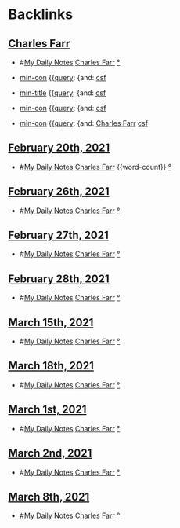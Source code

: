 
# Backlinks
## [Charles Farr](<Charles Farr.md>)
- #[My Daily Notes](<My Daily Notes.md>) [Charles Farr](<Charles Farr.md>) [°]([csf](<csf.md>))

- [min-con](<min-con.md>) {{[query](<query.md>): {and: [csf](<csf.md>)

- [min-title](<min-title.md>) {{[query](<query.md>): {and: [csf](<csf.md>)

- [min-con](<min-con.md>) {{[query](<query.md>): {and: [csf](<csf.md>)

- [min-con](<min-con.md>) {{[query](<query.md>): {and: [Charles Farr](<Charles Farr.md>) [csf](<csf.md>)

## [February 20th, 2021](<February 20th, 2021.md>)
- #[My Daily Notes](<My Daily Notes.md>) [Charles Farr](<Charles Farr.md>) {{word-count}} [°]([csf](<csf.md>))

## [February 26th, 2021](<February 26th, 2021.md>)
- #[My Daily Notes](<My Daily Notes.md>) [Charles Farr](<Charles Farr.md>) [°]([csf](<csf.md>))

## [February 27th, 2021](<February 27th, 2021.md>)
- #[My Daily Notes](<My Daily Notes.md>) [Charles Farr](<Charles Farr.md>) [°]([csf](<csf.md>))

## [February 28th, 2021](<February 28th, 2021.md>)
- #[My Daily Notes](<My Daily Notes.md>) [Charles Farr](<Charles Farr.md>) [°]([csf](<csf.md>))

## [March 15th, 2021](<March 15th, 2021.md>)
- #[My Daily Notes](<My Daily Notes.md>) [Charles Farr](<Charles Farr.md>) [°]([csf](<csf.md>))

## [March 18th, 2021](<March 18th, 2021.md>)
- #[My Daily Notes](<My Daily Notes.md>) [Charles Farr](<Charles Farr.md>) [°]([csf](<csf.md>))

## [March 1st, 2021](<March 1st, 2021.md>)
- #[My Daily Notes](<My Daily Notes.md>) [Charles Farr](<Charles Farr.md>) [°]([csf](<csf.md>))

## [March 2nd, 2021](<March 2nd, 2021.md>)
- #[My Daily Notes](<My Daily Notes.md>) [Charles Farr](<Charles Farr.md>) [°]([csf](<csf.md>))

## [March 8th, 2021](<March 8th, 2021.md>)
- #[My Daily Notes](<My Daily Notes.md>) [Charles Farr](<Charles Farr.md>) [°]([csf](<csf.md>))

